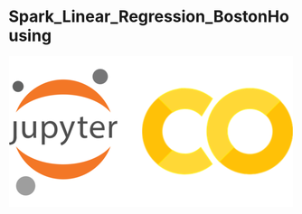 # Spark_Linear_Regression_BostonHousing


<center><img src='https://github.com/SHINNAMASHIRO21/Spark_Linear_Regression_BostonHousing/blob/master/jupyter_colab_small_axbdcm.png'>
</center>
